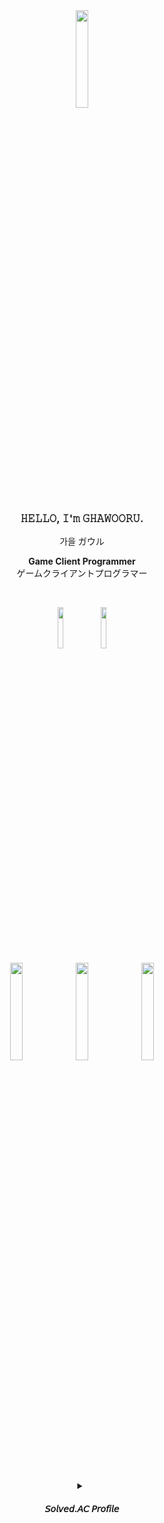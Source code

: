 <div align=center> 

<img src="https://github.com/OGYWORLD/Baekjoon_CPP/assets/76478579/3719e35f-f6b3-4f60-afc7-13756cd4f798" width="20%">

### 𝙷𝙴𝙻𝙻𝙾, 𝙸'𝚖 𝙶𝙷𝙰𝚆𝙾𝙾𝚁𝚄.
가을 ガウル
<br/>

<b> Game Client Programmer </b>
<br/>
ゲームクライアントプログラマー

<br/>

<img src="https://img.shields.io/badge/Unreal5-0E1128?style=for-the-badge&logo=unrealengine&logoColor=white" width="13%"> <img src="https://img.shields.io/badge/Unreal4-0E1128?style=for-the-badge&logo=unrealengine&logoColor=white" width="13%">

<br/>
<br/>
  
[<img src = "https://github.com/OGYWORLD/Baekjoon_CPP/assets/76478579/4a8a2701-620a-414c-97da-da0feafb9437" width="20%">](https://ozyworld.notion.site/OZYWORLD-1ac9a90c8cc54da68f7a424402a99040?pvs=4)
[<img src = "https://github.com/OGYWORLD/Baekjoon_CPP/assets/76478579/a157e9f4-76a7-4c08-b438-adf155ec1736" width="20%">](https://ozyworld.notion.site/Daily-Planner-83bff81056c6427dbebe22356d161503?pvs=4)
[<img src = "https://github.com/OGYWORLD/Baekjoon_CPP/assets/76478579/15d77077-35b7-424c-a1fa-7bc2fd028932" width="20%">](https://ozyworld.notion.site/7f1527060eac44989d904fbdcc207ced?pvs=4)

<br/>
<br/>

<details>
<summary>
    
#### 𝘚𝘰𝘭𝘷𝘦𝘥.𝘈𝘊 𝘗𝘳𝘰𝘧𝘪𝘭𝘦
</summary>

[![Solved.ac프로필](http://mazassumnida.wtf/api/v2/generate_badge?boj=ogy1004)](https://solved.ac/ogy1004)
</details>

</div>
